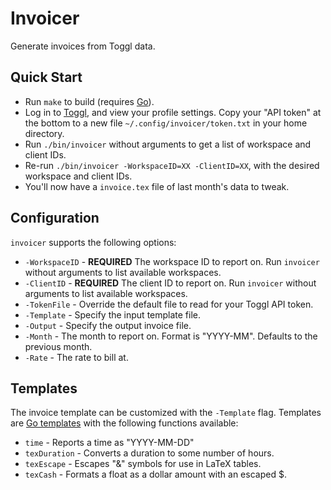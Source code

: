 Invoicer
========

Generate invoices from Toggl data.

Quick Start
-----------

* Run `make` to build (requires [Go](https://golang.org/)).
* Log in to [Toggl](https://toggl.com/), and view your profile settings.  Copy
  your "API token" at the bottom to a new file `~/.config/invoicer/token.txt`
  in your home directory.
* Run `./bin/invoicer` without arguments to get a list of workspace and client
  IDs.
* Re-run `./bin/invoicer -WorkspaceID=XX -ClientID=XX`, with the desired
  workspace and client IDs.
* You'll now have a `invoice.tex` file of last month's data to tweak.

Configuration
-------------

`invoicer` supports the following options:

* `-WorkspaceID` - **REQUIRED** The workspace ID to report on.  Run `invoicer`
                   without arguments to list available workspaces.
* `-ClientID` - **REQUIRED** The client ID to report on.  Run `invoicer` without
                arguments to list available workspaces.
* `-TokenFile` - Override the default file to read for your Toggl API token.
* `-Template` - Specify the input template file.
* `-Output` - Specify the output invoice file.
* `-Month` - The month to report on.  Format is "YYYY-MM".  Defaults to the
             previous month.
* `-Rate` - The rate to bill at.

Templates
---------

The invoice template can be customized with the `-Template` flag.  Templates are
[Go templates](https://golang.org/pkg/text/template) with the following
functions available:

* `time` - Reports a time as "YYYY-MM-DD"
* `texDuration` - Converts a duration to some number of hours.
* `texEscape` - Escapes "&" symbols for use in LaTeX tables.
* `texCash` - Formats a float as a dollar amount with an escaped $.
